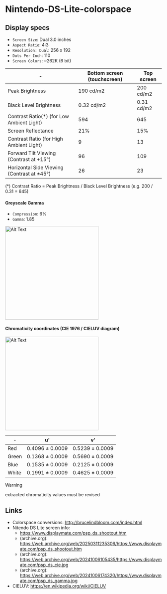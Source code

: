 # Nintendo-DS-Lite-colorspace

## Display specs

- `Screen Size`: Dual 3.0 inches
- `Aspect Ratio`: 4:3
- `Resolution: Dual`: 256 x 192
- `Dots Per Inch`: 110
- `Screen Colors`: ~262K (6 bit)

\- | Bottom screen (touchscreen) | Top screen
--- | --- | ---
Peak Brightness | 190 cd/m2 | 200 cd/m2
Black Level Brightness | 0.32 cd/m2 | 0.31 cd/m2
Contrast Ratio(*) (for Low Ambient Light) | 594 | 645
Screen Reflectance | 21% | 15%
Contrast Ratio (for High Ambient Light) | 9 | 13
Forward Tilt Viewing (Contrast at +15°) | 96 | 109
Horizontal Side Viewing (Contrast at ±45°) | 26 | 23

(*) Contrast Ratio = Peak Brightness / Black Level Brightness (e.g. 200 / 0.31 = 645)

#### Greyscale Gamma

- `Compression`: 6%
- `Gamma`: 1.85

<img src="https://github.com/user-attachments/assets/01df8029-a4dd-4669-b318-11a97e5951a3" alt="Alt Text" width="300">

#### Chromaticity coordinates (CIE 1976 / CIELUV diagram)
<img src="https://github.com/user-attachments/assets/61194e74-fbce-4f6c-84b4-1de8ea464c8c" alt="Alt Text" width="300">

\- | u' | v'
--- | --- | ---
Red | 0.4096 ± 0.0009 | 0.5239 ± 0.0009
Green | 0.1368 ± 0.0009 | 0.5690 ± 0.0009
Blue| 0.1535 ± 0.0009 | 0.2125 ± 0.0009
White| 0.1991 ± 0.0009 | 0.4625 ± 0.0009

> [!WARNING]
> extracted chromaticity values must be revised

## Links
- Colorspace conversions: http://brucelindbloom.com/index.html
- Nitendo DS Lite screen info:
  - https://www.displaymate.com/psp_ds_shootout.htm
  - (archive.org): https://web.archive.org/web/20250311235306/https://www.displaymate.com/psp_ds_shootout.htm
  - (archive.org): https://web.archive.org/web/20241006105435/https://www.displaymate.com/psp_ds_cie.jpg
  - (archive.org): https://web.archive.org/web/20241006174320/https://www.displaymate.com/psp_ds_gamma.jpg
- CIELUV: https://en.wikipedia.org/wiki/CIELUV
